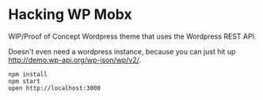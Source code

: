 Hacking WP Mobx
===============

WIP/Proof of Concept Wordpress theme that uses the Wordpress REST API.

Doesn't even need a wordpress instance, because you can just hit up http://demo.wp-api.org/wp-json/wp/v2/.

```
npm install
npm start
open http://localhost:3000
```

